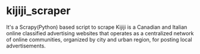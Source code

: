 # kijiji_scraper
It's a Scrapy(Python) based script to scrape Kijiji is a Canadian and Italian online classified advertising websites that operates as a centralized network of online communities, organized by city and urban region, for posting local advertisements. 
